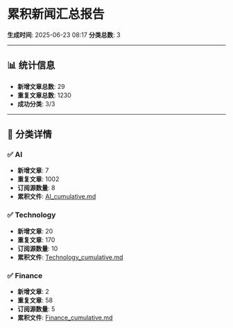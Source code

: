 # 累积新闻汇总报告

**生成时间**: 2025-06-23 08:17
**分类总数**: 3

---

## 📊 统计信息

- **新增文章总数**: 29
- **重复文章总数**: 1230
- **成功分类**: 3/3

---

## 📂 分类详情

### ✅ AI
- **新增文章**: 7
- **重复文章**: 1002
- **订阅源数量**: 8
- **累积文件**: [AI_cumulative.md](./AI_cumulative.md)

### ✅ Technology
- **新增文章**: 20
- **重复文章**: 170
- **订阅源数量**: 10
- **累积文件**: [Technology_cumulative.md](./Technology_cumulative.md)

### ✅ Finance
- **新增文章**: 2
- **重复文章**: 58
- **订阅源数量**: 5
- **累积文件**: [Finance_cumulative.md](./Finance_cumulative.md)
